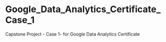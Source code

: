 # Google_Data_Analytics_Certificate_Case_1
Capstone Project - Case 1- for Google Data Analytics Certificate
